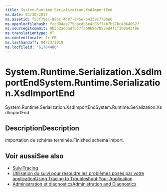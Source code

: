 ```yaml
---
title: System.Runtime.Serialization.XsdImportEnd
ms.date: 03/30/2017
ms.assetid: f53f75ec-886c-4c87-845e-64339c779be6
ms.openlocfilehash: fccd84ee775dacdb5e4c85f74b7b97bc40640627
ms.sourcegitcommit: 9b552addadfb57fab0b9e7852ed4f1f1b8a42f8e
ms.translationtype: MT
ms.contentlocale: fr-FR
ms.lasthandoff: 04/23/2019
ms.locfileid: "61784486"
---
```

# <a name="systemruntimeserializationxsdimportend"></a><span data-ttu-id="3d78f-102">System.Runtime.Serialization.XsdImportEnd</span><span class="sxs-lookup"><span data-stu-id="3d78f-102">System.Runtime.Serialization.XsdImportEnd</span></span>
<span data-ttu-id="3d78f-103">System.Runtime.Serialization.XsdImportEnd</span><span class="sxs-lookup"><span data-stu-id="3d78f-103">System.Runtime.Serialization.XsdImportEnd</span></span>  
  
## <a name="description"></a><span data-ttu-id="3d78f-104">Description</span><span class="sxs-lookup"><span data-stu-id="3d78f-104">Description</span></span>  
 <span data-ttu-id="3d78f-105">Importation de schéma terminée.</span><span class="sxs-lookup"><span data-stu-id="3d78f-105">Finished schema import.</span></span>  
  
## <a name="see-also"></a><span data-ttu-id="3d78f-106">Voir aussi</span><span class="sxs-lookup"><span data-stu-id="3d78f-106">See also</span></span>

- [<span data-ttu-id="3d78f-107">Suivi</span><span class="sxs-lookup"><span data-stu-id="3d78f-107">Tracing</span></span>](../../../../../docs/framework/wcf/diagnostics/tracing/index.md)
- [<span data-ttu-id="3d78f-108">Utilisation du suivi pour résoudre les problèmes posés par votre application</span><span class="sxs-lookup"><span data-stu-id="3d78f-108">Using Tracing to Troubleshoot Your Application</span></span>](../../../../../docs/framework/wcf/diagnostics/tracing/using-tracing-to-troubleshoot-your-application.md)
- [<span data-ttu-id="3d78f-109">Administration et diagnostics</span><span class="sxs-lookup"><span data-stu-id="3d78f-109">Administration and Diagnostics</span></span>](../../../../../docs/framework/wcf/diagnostics/index.md)
